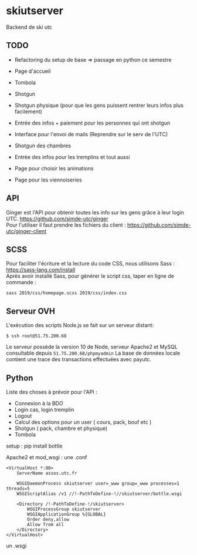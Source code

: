 # skiutserver
Backend de ski utc

## TODO

- Refactoring du setup de base => passage en python ce semestre

- Page d'accueil
- Tombola
- Shotgun
- Shotgun physique (pour que les gens puissent rentrer leurs infos plus facilement)
- Entrée des infos + paiement pour les personnes qui ont shotgun
- Interface pour l'envoi de mails (Reprendre sur le serv de l'UTC)
- Shotgun des chambres
- Entrée des infos pour les tremplins et tout aussi
- Page pour choisir les animations
- Page pour les viennoiseries


## API

Ginger est l'API pour obtenir toutes les info sur les gens grâce à leur login UTC.
https://github.com/simde-utc/ginger  
Pour l'utiliser il faut prendre les fichiers du client :
https://github.com/simde-utc/ginger-client

## SCSS
Pour faciliter l'écriture et la lecture du code CSS, nous utilisons Sass : https://sass-lang.com/install  
Après avoir installé Sass, pour générer le script css, taper en ligne de commande :  
~~~
sass 2019/css/homepage.scss 2019/css/index.css
~~~

## Serveur OVH
L'exécution des scripts Node.js se fait sur un serveur distant:
```
$ ssh root@51.75.200.68
```

Le serveur possède la version 10 de Node, serveur Apache2 et MySQL consultable depuis `51.75.200.68/phpmyadmin`
La base de données locale contient une trace des transactions effectuées avec payutc.

## Python
Liste des choses à prévoir pour l'API : 
+ Connexion à la BDO
+ Login cas, login tremplin
+ Logout
+ Calcul des options pour un user ( cours, pack, bouf etc )
+ Shotgun ( pack, chambre et physique)
+ Tombola


setup : 
pip install bottle


Apache2 et mod_wsgi : 
une .conf 
````buildoutcfg
<VirtualHost *:80>
    ServerName assos.utc.fr

    WSGIDaemonProcess skiutserver user=_www group=_www processes=1 threads=5
    WSGIScriptAlias /v1 //!-PathToDefine-!//skiutserver/bottle.wsgi

    <Directory /!-PathToDefine-!/skiutserver>
        WSGIProcessGroup skiutserver
        WSGIApplicationGroup %{GLOBAL}
        Order deny,allow
        Allow from all
    </Directory>
</VirtualHost>
````

un .wsgi
